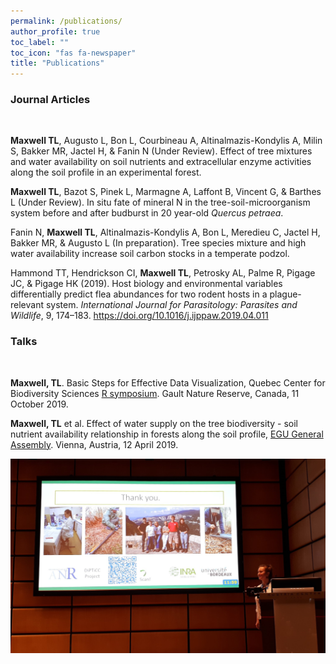 ```yaml
---
permalink: /publications/
author_profile: true
toc_label: ""
toc_icon: "fas fa-newspaper"
title: "Publications"
---
```


### Journal Articles
<br>

**Maxwell TL**, Augusto L, Bon L, Courbineau A, Altinalmazis-Kondylis A, Milin S, 
Bakker MR, Jactel H, & Fanin N (Under Review). 
Effect of tree mixtures and water availability on soil nutrients and extracellular enzyme 
activities along the soil profile in an experimental forest.

**Maxwell TL**, Bazot S, Pinek L, Marmagne A, Laffont B, Vincent G, & Barthes L
(Under Review). In situ fate of mineral N in the tree-soil-microorganism system 
before and after budburst in 20 year-old _Quercus petraea_.

Fanin N, **Maxwell TL**, Altinalmazis-Kondylis A, Bon L, Meredieu C, 
Jactel H, Bakker MR, & Augusto L (In preparation). Tree species mixture and high water availability increase soil carbon stocks in a temperate podzol.  

Hammond TT, Hendrickson CI, **Maxwell TL**, Petrosky AL, Palme R, 
Pigage JC, & Pigage HK (2019). Host biology and environmental variables 
differentially predict flea abundances for two rodent hosts in a plague-relevant system. 
_International Journal for Parasitology: Parasites and Wildlife_, 9, 174–183. <https://doi.org/10.1016/j.ijppaw.2019.04.011>

### Talks
<br>

**Maxwell, TL**. Basic Steps for Effective Data Visualization, Quebec Center for Biodiversity Sciences [R symposium](https://wiki.qcbs.ca/r_symposium_2019). Gault Nature Reserve, Canada, 11 October 2019.

**Maxwell, TL** et al. Effect of water supply on the tree biodiversity - soil nutrient availability relationship in forests along the soil profile, [EGU General Assembly](https://meetingorganizer.copernicus.org/EGU2019/orals/30819). Vienna, Austria, 12 April 2019. 

<p align="center">
  <img width="600" src="/img/EGU_presentation.png">
</p>
